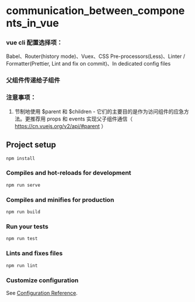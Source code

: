 # communication_between_components_in_vue

### vue cli 配置选择项：
Babel、Router(history mode)、Vuex、CSS Pre-processors(Less)、Linter / Formatter(Prettier, Lint and fix on commit)、In dedicated config files

### 父组件传递给子组件


### 注意事项：
1. 节制地使用 $parent 和 $children - 它们的主要目的是作为访问组件的应急方法。更推荐用 props 和 events 实现父子组件通信（ https://cn.vuejs.org/v2/api/#parent ）

## Project setup
```
npm install
```

### Compiles and hot-reloads for development
```
npm run serve
```

### Compiles and minifies for production
```
npm run build
```

### Run your tests
```
npm run test
```

### Lints and fixes files
```
npm run lint
```

### Customize configuration
See [Configuration Reference](https://cli.vuejs.org/config/).
